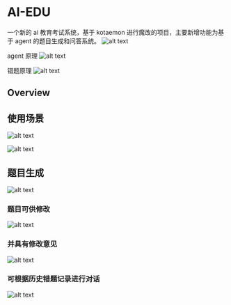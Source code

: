 # AI-EDU
一个新的 ai 教育考试系统，基于 kotaemon 进行魔改的项目，主要新增功能为基于 agent 的题目生成和问答系统。
![alt text](image-9.png)

agent 原理
![alt text](image-10.png)


错题原理
![alt text](image.png)


## Overview


## 使用场景
![alt text](image-4.png)

![alt text](image-5.png)


## 题目生成

![alt text](image-6.png)


### 题目可供修改

![alt text](image-7.png)

### 并具有修改意见
![alt text](image-8.png)


### 可根据历史错题记录进行对话
![alt text](image-11.png)


